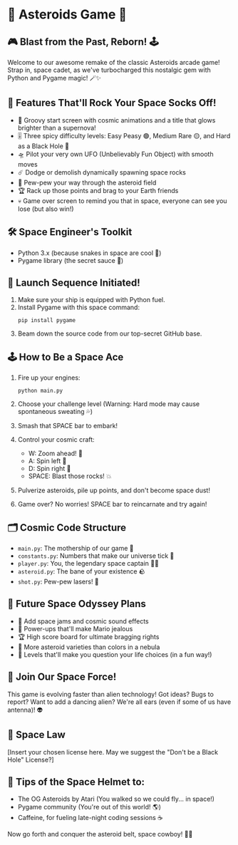 # 🚀 Asteroids Game 🌠

## 🎮 Blast from the Past, Reborn! 🕹️
Welcome to our awesome remake of the classic Asteroids arcade game! Strap in, space cadet, as we've turbocharged this nostalgic gem with Python and Pygame magic! 🪄✨

## 🌟 Features That'll Rock Your Space Socks Off!
- 🌈 Groovy start screen with cosmic animations and a title that glows brighter than a supernova!
- 🎚️ Three spicy difficulty levels: Easy Peasy 🟢, Medium Rare 🟡, and Hard as a Black Hole 🔴
- 🛸 Pilot your very own UFO (Unbelievably Fun Object) with smooth moves
- ☄️ Dodge or demolish dynamically spawning space rocks
- 🔫 Pew-pew your way through the asteroid field
- 🏆 Rack up those points and brag to your Earth friends
- 💀 Game over screen to remind you that in space, everyone can see you lose (but also win!)

## 🛠️ Space Engineer's Toolkit
- Python 3.x (because snakes in space are cool 🐍)
- Pygame library (the secret sauce 🥫)

## 🚀 Launch Sequence Initiated!
1. Make sure your ship is equipped with Python fuel.
2. Install Pygame with this space command:
   ```
   pip install pygame
   ```
3. Beam down the source code from our top-secret GitHub base.

## 🕹️ How to Be a Space Ace
1. Fire up your engines:
   ```
   python main.py
   ```
2. Choose your challenge level (Warning: Hard mode may cause spontaneous sweating 💦)
3. Smash that SPACE bar to embark!
4. Control your cosmic craft:
   - W: Zoom ahead! 🚀
   - A: Spin left 🔄
   - D: Spin right 🔄
   - SPACE: Blast those rocks! 💥

5. Pulverize asteroids, pile up points, and don't become space dust!
6. Game over? No worries! SPACE bar to reincarnate and try again!

## 🗂️ Cosmic Code Structure
- `main.py`: The mothership of our game 🚢
- `constants.py`: Numbers that make our universe tick 🔢
- `player.py`: You, the legendary space captain 👨‍🚀
- `asteroid.py`: The bane of your existence 🪨
- `shot.py`: Pew-pew lasers! 🔫

## 🔮 Future Space Odyssey Plans
- 🎵 Add space jams and cosmic sound effects
- 🍄 Power-ups that'll make Mario jealous
- 🏆 High score board for ultimate bragging rights
- 🌈 More asteroid varieties than colors in a nebula
- 👾 Levels that'll make you question your life choices (in a fun way!)

## 🤝 Join Our Space Force!
This game is evolving faster than alien technology! Got ideas? Bugs to report? Want to add a dancing alien? We're all ears (even if some of us have antenna)! 👽

## 📜 Space Law
[Insert your chosen license here. May we suggest the "Don't be a Black Hole" License?]

## 🙏 Tips of the Space Helmet to:
- The OG Asteroids by Atari (You walked so we could fly... in space!)
- Pygame community (You're out of this world! 🌎)
- Caffeine, for fueling late-night coding sessions ☕

Now go forth and conquer the asteroid belt, space cowboy! 🤠🚀
